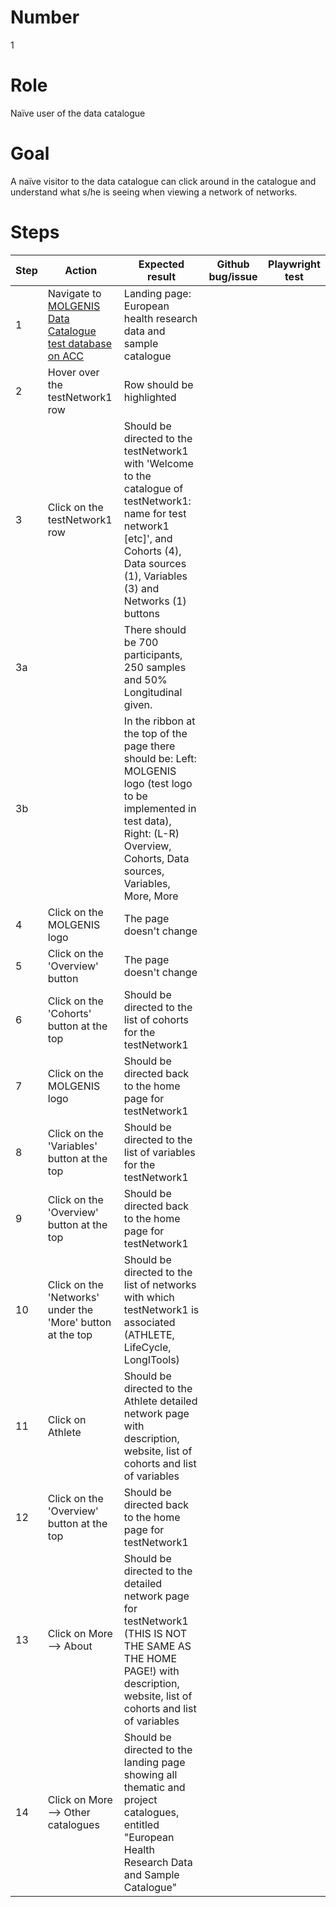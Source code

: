 # Number

1

# Role

Naïve user of the data catalogue

# Goal

A naïve visitor to the data catalogue can click around in the catalogue and understand what s/he is seeing when viewing a network of networks.

# Steps

| Step | Action | Expected result | Github bug/issue | Playwright test |
| -----| -------| ----------------| -----------------| ----------------|
| 1 | Navigate to [MOLGENIS Data Catalogue test database on ACC](https://data-catalogue-acc.molgeniscloud.org/testCatalogue/ssr-catalogue) | Landing page: European health research data and sample catalogue| | |
| 2 | Hover over the testNetwork1 row | Row should be highlighted | | |
| 3 | Click on the testNetwork1 row | Should be directed to the testNetwork1 with 'Welcome to the catalogue of testNetwork1: name for test network1 [etc]', and Cohorts (4), Data sources (1), Variables (3) and Networks (1) buttons | | |
| 3a | | There should be 700 participants, 250 samples and 50% Longitudinal given.| | |
| 3b | | In the ribbon at the top of the page there should be: Left: MOLGENIS logo (test logo to be implemented in test data), Right: (L-R) Overview, Cohorts, Data sources, Variables, More, More  | |
| 4 | Click on the MOLGENIS logo | The page doesn't change | | |
| 5| Click on the 'Overview' button| The page doesn't change | | |
| 6| Click on the 'Cohorts' button at the top | Should be directed to the list of cohorts for the testNetwork1 | | |
| 7 | Click on the MOLGENIS logo | Should be directed back to the home page for testNetwork1 | | |
| 8 | Click on the 'Variables' button at the top |  Should be directed to the list of variables for the testNetwork1 | | |
| 9| Click on the 'Overview' button at the top |Should be directed back to the home page for testNetwork1 | | |
| 10 | Click on the 'Networks' under the 'More' button at the top | Should be directed to the list of networks with which testNetwork1 is associated (ATHLETE, LifeCycle, LongITools) | | |
| 11 | Click on Athlete | Should be directed to the Athlete detailed network page with description, website, list of cohorts and list of variables | | |
| 12 | Click on the 'Overview' button at the top | Should be directed back to the home page for testNetwork1
| 13 | Click on More --> About | Should be directed to the detailed network page for testNetwork1 (THIS IS NOT THE SAME AS THE HOME PAGE!) with description, website, list of cohorts and list of variables | | |
| 14 | Click on More --> Other catalogues | Should be directed to the landing page showing all thematic and project catalogues, entitled "European Health Research Data and Sample Catalogue" | | |
